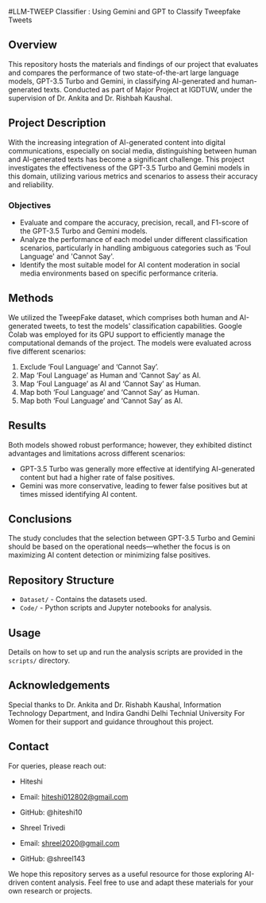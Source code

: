 #LLM-TWEEP Classifier : Using Gemini and GPT to Classify Tweepfake Tweets 


## Overview
This repository hosts the materials and findings of our project that evaluates and compares the performance of two state-of-the-art large language models, GPT-3.5 Turbo and Gemini, in classifying AI-generated and human-generated texts. Conducted as part of Major Project at IGDTUW, under the supervision of Dr. Ankita and Dr. Rishbah Kaushal.

## Project Description
With the increasing integration of AI-generated content into digital communications, especially on social media, distinguishing between human and AI-generated texts has become a significant challenge. This project investigates the effectiveness of the GPT-3.5 Turbo and Gemini models in this domain, utilizing various metrics and scenarios to assess their accuracy and reliability.

### Objectives
- Evaluate and compare the accuracy, precision, recall, and F1-score of the GPT-3.5 Turbo and Gemini models.
- Analyze the performance of each model under different classification scenarios, particularly in handling ambiguous categories such as 'Foul Language' and 'Cannot Say'.
- Identify the most suitable model for AI content moderation in social media environments based on specific performance criteria.

## Methods
We utilized the TweepFake dataset, which comprises both human and AI-generated tweets, to test the models' classification capabilities. Google Colab was employed for its GPU support to efficiently manage the computational demands of the project. The models were evaluated across five different scenarios:
1. Exclude ‘Foul Language’ and ‘Cannot Say’.
2. Map ‘Foul Language’ as Human and ‘Cannot Say’ as AI.
3. Map ‘Foul Language’ as AI and ‘Cannot Say’ as Human.
4. Map both ‘Foul Language’ and ‘Cannot Say’ as Human.
5. Map both ‘Foul Language’ and ‘Cannot Say’ as AI.

## Results
Both models showed robust performance; however, they exhibited distinct advantages and limitations across different scenarios:
- GPT-3.5 Turbo was generally more effective at identifying AI-generated content but had a higher rate of false positives.
- Gemini was more conservative, leading to fewer false positives but at times missed identifying AI content.

## Conclusions
The study concludes that the selection between GPT-3.5 Turbo and Gemini should be based on the operational needs—whether the focus is on maximizing AI content detection or minimizing false positives.

## Repository Structure
- `Dataset/` - Contains the datasets used.
- `Code/` - Python scripts and Jupyter notebooks for analysis.

## Usage
Details on how to set up and run the analysis scripts are provided in the `scripts/` directory.

## Acknowledgements
Special thanks to Dr. Ankita and Dr. Rishabh Kaushal, Information Technology Department, and Indira Gandhi Delhi Technial University For Women for their support and guidance throughout this project.


## Contact
For queries, please reach out:
- Hiteshi 
- Email: hiteshi012802@gmail.com
- GitHub: @hiteshi10

- Shreel Trivedi 
- Email: shreel2020@gmail.com
- GitHub: @shreel143

We hope this repository serves as a useful resource for those exploring AI-driven content analysis. Feel free to use and adapt these materials for your own research or projects.
